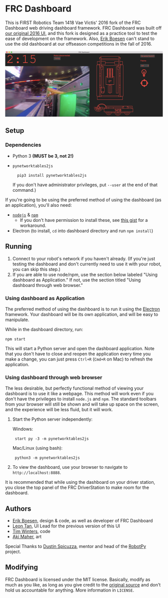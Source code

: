 # FRC Dashboard
This is FIRST Robotics Team 1418 Vae Victis' 2016 fork of the FRC Dashboard web driving dashboard framework. FRC Dashboard was built off [our original 2016 UI](https://github.com/frc1418/2016-UI), and this fork is designed as a practice tool to test the ease of development on the framework. Also, [Erik Boesen](https://github.com/ErikBoesen) can't stand to use the old dashboard at our offseason competitions in the fall of 2016.

![Screenshot](screenshot.png)

## Setup
### Dependencies
* Python 3 **(MUST be 3, not 2!)**
* `pynetworktables2js`

        pip3 install pynetworktables2js

    If you don't have administrator privileges, put `--user` at the end of that command.)

If you're going to be using the preferred method of using the dashboard (as an application), you'll also need:
* [`nodejs`](https://nodejs.com) & [`npm`](https://npmjs.com)
    * If you don't have permission to install these, see [this gist](https://gist.github.com/isaacs/579814) for a workaround.
* Electron (to install, `cd` into dashboard directory and run `npm install`)

## Running
1. Connect to your robot's network if you haven't already. (If you're just testing the dashboard and don't currently need to use it with your robot, you can skip this step.)
2. If you are able to use node/npm, use the section below labeled "Using dashboard as Application." If not, use the section titled "Using dashboard through web browser."

### Using dashboard as Application
The preferred method of using the dashboard is to run it using the [Electron](http://electron.atom.io) framework. Your dashboard will be its own application, and will be easy to manipulate.

While in the dashboard directory, run:

    npm start

This will start a Python server and open the dashboard application. Note that you don't have to close and reopen the application every time you make a change, you can just press `Ctrl+R` (`Cmd+R` on Mac) to refresh the application.

### Using dashboard through web browser
The less desirable, but perfectly functional method of viewing your dashboard is to use it like a webpage. This method will work even if you don't have the privileges to install `node.js` and `npm`. The standard toolbars from your browser will still be shown and will take up space on the screen, and the experience will be less fluid, but it will work.

1. Start the Python server independently:

    Windows:

        start py -3 -m pynetworktables2js

    Mac/Linux (using bash):

        python3 -m pynetworktables2js

2. To view the dashboard, use your browser to navigate to `http://localhost:8888`.


It is recommended that while using the dashboard on your driver station, you close the top panel of the FRC DriverStation to make room for the dashboard.

## Authors
* [Erik Boesen](https://github.com/ErikBoesen), design & code, as well as developer of FRC Dashboard
* [Leon Tan](https://github.com/lleontan), UI Lead for the previous version of this UI
* [Tim Winters](https://github.com/Twinters007), code
* [Aki Maher](https://github.com/17mahera), art

Special Thanks to [Dustin Spicuzza](https://github.com/virtuald), mentor and head of the [RobotPy](http://github.com/robotpy) project.

## Modifying
FRC Dashboard is licensed under the MIT license. Basically, modify as much as you like, as long as you give credit to the [original source](https://github.com/FRCDashboard/FRCDashboard) and don't hold us accountable for anything. More information in `LICENSE`.
